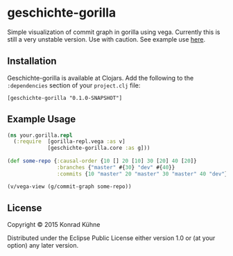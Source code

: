 # geschichte-gorilla

Simple visualization of commit graph in gorilla using vega. Currently this is still a very unstable version. Use with caution.
See example use [here](http://viewer.gorilla-repl.org/view.html?source=github&user=kordano&repo=geschichte-gorilla&path=example.clj).
## Installation
Geschichte-gorilla is available at Clojars. Add the following to the `:dependencies` section of your `project.clj` file:

```
[geschichte-gorilla "0.1.0-SNAPSHOT"]
```

## Example Usage

```clojure
(ns your.gorilla.repl 
  (:require  [gorilla-repl.vega :as v]
             [geschichte-gorilla.core :as g]))
             
(def some-repo {:causal-order {10 [] 20 [10] 30 [20] 40 [20]} 
                :branches {"master" #{30} "dev" #{40}}
                :commits {10 "master" 20 "master" 30 "master" 40 "dev"}})

(v/vega-view (g/commit-graph some-repo))
```


## License

Copyright © 2015 Konrad Kühne

Distributed under the Eclipse Public License either version 1.0 or (at
your option) any later version.
